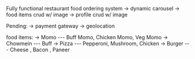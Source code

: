 Fully functional restaurant food ordering system
 -> dynamic carousel
 -> food items crud w/ image
 -> profile crud w/ image

Pending:
  -> payment gateway
  -> geolocation

food items:
  -> Momo --- Buff Momo, Chicken Momo, Veg Momo
  -> Chowmein --- Buff
  -> Pizza --- Pepperoni, Mushroom, Chicken 
  -> Burger --- Cheese , Bacon , Paneer 
